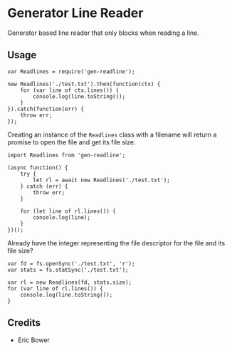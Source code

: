 Generator Line Reader
=====================

Generator based line reader that only blocks when reading a line.

Usage
-----

```
var Readlines = require('gen-readline');

new Readlines('./test.txt').then(function(ctx) {
	for (var line of ctx.lines()) {
		console.log(line.toString());
	}
}).catch(function(err) {
	throw err;
});
```

Creating an instance of the `Readlines` class with a filename
will return a promise to open the file and get its file size.

```
import Readlines from 'gen-readline';

(async function() {
	try {
		let rl = await new Readlines('./test.txt');
	} catch (err) {
		throw err;
	}

	for (let line of rl.lines()) {
		console.log(line);
	}
})();
```

Already have the integer representing the file descriptor for the file and its file size?

```
var fd = fs.openSync('./test.txt', 'r');
var stats = fs.statSync('./test.txt');

var rl = new Readlines(fd, stats.size);
for (var line of rl.lines()) {
	console.log(line.toString());
}
```

Credits
-------

* Eric Bower